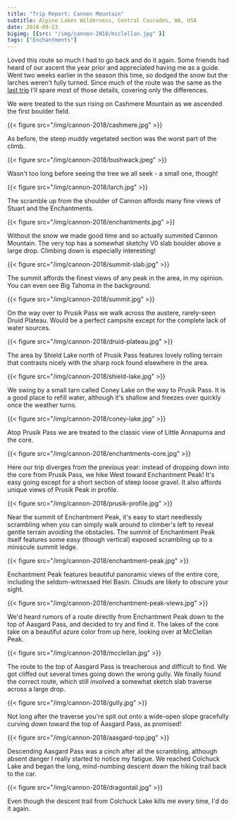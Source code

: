 ```yaml
---
title: "Trip Report: Cannon Mountain"
subtitle: Alpine Lakes Wilderness, Central Cascades, WA, USA
date: 2018-09-23
bigimg: [{src: "/img/cannon-2018/mcclellan.jpg" }]
tags: ["Enchantments"]
---
```


Loved this route so much I had to go back and do it again.
Some friends had heard of our ascent the year prior and appreciated having me as a guide.
Went two weeks earlier in the season this time, so dodged the snow but the larches weren't fully turned.
Since much of the route was the same as the [last trip](/post/2017-10-08-cannon-mountain) I'll spare most of those details, covering only the differences.

We were treated to the sun rising on Cashmere Mountain as we ascended the first boulder field.

{{< figure src="/img/cannon-2018/cashmere.jpg" >}}

As before, the steep muddy vegetated section was the worst part of the climb.

{{< figure src="/img/cannon-2018/bushwack.jpeg" >}}

Wasn't too long before seeing the tree we all seek - a small one, though!

{{< figure src="/img/cannon-2018/larch.jpg" >}}

The scramble up from the shoulder of Cannon affords many fine views of Stuart and the Enchantments.

{{< figure src="/img/cannon-2018/enchantments.jpg" >}}

Without the snow we made good time and so actually summited Cannon Mountain.
The very top has a somewhat sketchy V0 slab boulder above a large drop.
Climbing down is especially interesting!

{{< figure src="/img/cannon-2018/summit-slab.jpg" >}}

The summit affords the finest views of any peak in the area, in my opinion.
You can even see Big Tahoma in the background.

{{< figure src="/img/cannon-2018/summit.jpg" >}}

On the way over to Prusik Pass we walk across the austere, rarely-seen Druid Plateau.
Would be a perfect campsite except for the complete lack of water sources.

{{< figure src="/img/cannon-2018/druid-plateau.jpg" >}}

The area by Shield Lake north of Prusik Pass features lovely rolling terrain that contrasts nicely with the sharp rock found elsewhere in the area.

{{< figure src="/img/cannon-2018/shield-lake.jpg" >}}

We swing by a small tarn called Coney Lake on the way to Prusik Pass.
It is a good place to refill water, although it's shallow and freezes over quickly once the weather turns.

{{< figure src="/img/cannon-2018/coney-lake.jpg" >}}

Atop Prusik Pass we are treated to the classic view of Little Annapurna and the core.

{{< figure src="/img/cannon-2018/enchantments-core.jpg" >}}

Here our trip diverges from the previous year: instead of dropping down into the core from Prusik Pass, we hike West toward Enchantment Peak!
It's easy going except for a short section of steep loose gravel.
It also affords unique views of Prusik Peak in profile.

{{< figure src="/img/cannon-2018/prusik-profile.jpg" >}}

Near the summit of Enchantment Peak, it's easy to start needlessly scrambling when you can simply walk around to climber's left to reveal gentle terrain avoiding the obstacles.
The summit of Enchantment Peak itself features some easy (though vertical) exposed scrambling up to a miniscule summit ledge.

{{< figure src="/img/cannon-2018/enchantment-peak.jpg" >}}

Enchantment Peak features beautiful panoramic views of the entire core, including the seldom-witnessed Hel Basin.
Clouds are likely to obscure your sight.

{{< figure src="/img/cannon-2018/enchantment-peak-views.jpg" >}}

We'd heard rumors of a route directly from Enchantment Peak down to the top of Aasgard Pass, and decided to try and find it.
The lakes of the core take on a beautiful azure color from up here, looking over at McClellan Peak.

{{< figure src="/img/cannon-2018/mcclellan.jpg" >}}

The route to the top of Aasgard Pass is treacherous and difficult to find.
We got cliffed out several times going down the wrong gully.
We finally found the correct route, which still involved a somewhat sketch slab traverse across a large drop.

{{< figure src="/img/cannon-2018/gully.jpg" >}}

Not long after the traverse you're spit out onto a wide-open slope gracefully curving down toward the top of Aasgard Pass, as promised!

{{< figure src="/img/cannon-2018/aasgard-top.jpg" >}}

Descending Aasgard Pass was a cinch after all the scrambling, although absent danger I really started to notice my fatigue.
We reached Colchuck Lake and began the long, mind-numbing descent down the hiking trail back to the car.

{{< figure src="/img/cannon-2018/dragontail.jpg" >}}

Even though the descent trail from Colchuck Lake kills me every time, I'd do it again.
